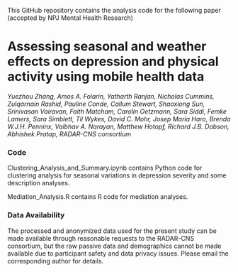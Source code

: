 This GitHub repository contains the analysis code for the following paper (accepted by NPJ Mental Health Research)
# Assessing seasonal and weather effects on depression and physical activity using mobile health data

_Yuezhou Zhang, Amos A. Folarin, Yatharth Ranjan, Nicholas Cummins, Zulqarnain Rashid, Pauline Conde, Callum Stewart, Shaoxiong Sun, Srinivasan Vairavan, Faith Matcham, Carolin Oetzmann, Sara Siddi, Femke Lamers, Sara Simblett, Til Wykes, David C. Mohr, Josep Maria Haro, Brenda W.J.H. Penninx, Vaibhav A. Narayan, Matthew Hotopf, Richard J.B. Dobson, Abhishek Pratap, RADAR-CNS consortium_

### Code
Clustering_Analysis_and_Summary.ipynb contains Python code for clustering analysis for seasonal variations in depression severity and some description analyses.

Mediation_Analysis.R contains R code for mediation analyses. 

### Data Availability
The processed and anonymized data used for the present study can be made available through reasonable requests to the RADAR-CNS consortium, but the raw passive data and demographics cannot be made available due to participant safety and data privacy issues. Please email the corresponding author for details.
